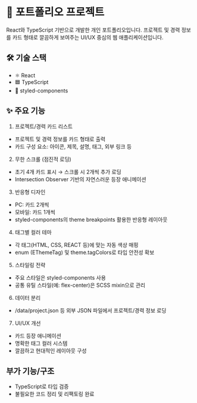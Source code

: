 # 📁 포트폴리오 프로젝트

React와 TypeScript 기반으로 개발한 개인 포트폴리오입니다.
프로젝트 및 경력 정보를 카드 형태로 깔끔하게 보여주는 UI/UX 중심의 웹 애플리케이션입니다.

## 🛠 기술 스택

- ⚛️ React
- 🟦 TypeScript
- 💅 styled-components

## ✨ 주요 기능

1. 프로젝트/경력 카드 리스트

- 프로젝트 및 경력 정보를 카드 형태로 출력
- 카드 구성 요소: 아이콘, 제목, 설명, 태그, 외부 링크 등

2. 무한 스크롤 (점진적 로딩)

- 초기 4개 카드 표시 → 스크롤 시 2개씩 추가 로딩
- Intersection Observer 기반의 자연스러운 등장 애니메이션

3. 반응형 디자인

- PC: 카드 2개씩
- 모바일: 카드 1개씩
- styled-components의 theme breakpoints 활용한 반응형 레이아웃

4. 태그별 컬러 테마

- 각 태그(HTML, CSS, REACT 등)에 맞는 자동 색상 매핑
- enum (EThemeTag) 및 theme.tagColors로 타입 안전성 확보

5. 스타일링 전략

- 주요 스타일은 styled-components 사용
- 공통 유틸 스타일(예: flex-center)은 SCSS mixin으로 관리

6. 데이터 분리

- /data/project.json 등 외부 JSON 파일에서 프로젝트/경력 정보 로딩

7. UI/UX 개선

- 카드 등장 애니메이션
- 명확한 태그 컬러 시스템
- 깔끔하고 현대적인 레이아웃 구성

## 부가 기능/구조

- TypeScript로 타입 검증
- 불필요한 코드 정리 및 리팩토링 완료
